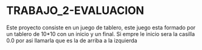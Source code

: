 # TRABAJO_2-EVALUACION

Este proyecto consiste en un juego de tablero, este juego esta formado por un tablero de 10*10 con un inicio y un final. Si empre le inicio sera la casilla 0.0 por asi llamarla que es la de arriba a la izquierda
